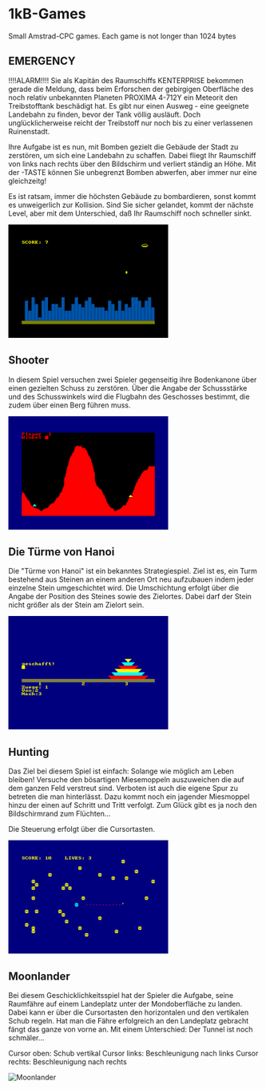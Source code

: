 # 1kB-Games
Small Amstrad-CPC games. Each game is not longer than 1024 bytes


## EMERGENCY

!!!!ALARM!!!! Sie als Kapitän des Raumschiffs KENTERPRISE bekommen gerade die Meldung, dass
beim Erforschen der gebirgigen Oberfläche des noch relativ unbekannten Planeten PROXIMA 4-712Y
ein Meteorit den Treibstofftank beschädigt hat. Es gibt nur einen Ausweg - eine geeignete
Landebahn zu finden, bevor der Tank völlig ausläuft. Doch unglücklicherweise reicht der 
Treibstoff nur noch bis zu einer verlassenen Ruinenstadt.

Ihre Aufgabe ist es nun, mit Bomben gezielt die Gebäude der Stadt zu zerstören, um sich
eine Landebahn zu schaffen. Dabei fliegt Ihr Raumschiff von links nach rechts über den
Bildschirm und verliert ständig an Höhe. Mit der <SPACE>-TASTE können Sie unbegrenzt Bomben
abwerfen, aber immer nur eine gleichzeitg!

Es ist ratsam, immer die höchsten Gebäude zu bombardieren,
sonst kommt es unweigerlich zur Kollision. Sind Sie sicher gelandet, kommt der nächste Level,
aber mit dem Unterschied, daß Ihr Raumschiff noch schneller sinkt.
 
![Emergency](https://github.com/MikeHesser/1kb-Games/blob/main/images/emergency.png)

## Shooter
 
In diesem Spiel versuchen zwei Spieler gegenseitig ihre Bodenkanone über einen gezielten Schuss zu zerstören. Über die Angabe der Schussstärke und des Schusswinkels wird die Flugbahn des Geschosses bestimmt, die zudem über einen Berg führen muss.
 
![Shooter](https://github.com/MikeHesser/1kb-Games/blob/main/images/shooter.png)
 
## Die Türme von Hanoi
 
Die "Türme von Hanoi" ist ein bekanntes Strategiespiel. Ziel ist es, ein Turm bestehend aus Steinen an einem anderen Ort neu aufzubauen indem jeder einzelne Stein umgeschichtet wird. 
Die Umschichtung erfolgt über die Angabe der Position des Steines sowie des Zielortes. Dabei darf der Stein nicht größer als der Stein am Zielort sein.

![Hanoi](https://github.com/MikeHesser/1kb-Games/blob/main/images/hanoi.png)

## Hunting
 
Das Ziel bei diesem Spiel ist einfach: Solange wie möglich am Leben bleiben! Versuche den bösartigen Miesemoppeln auszuweichen die auf dem ganzen Feld verstreut sind. Verboten ist auch die eigene Spur zu betreten die man hinterlässt. Dazu kommt noch ein jagender Miesmoppel hinzu der einen auf Schritt und Tritt verfolgt. Zum Glück gibt es ja noch den Bildschirmrand zum Flüchten...

Die Steuerung erfolgt über die Cursortasten.
 
![Hunting](https://github.com/MikeHesser/1kb-Games/blob/main/images/hunting.png)
 
## Moonlander

Bei diesem Geschicklichkeitsspiel hat der Spieler die Aufgabe, seine Raumfähre auf einem Landeplatz unter der Mondoberfläche zu landen. Dabei kann er über die Cursortasten den horizontalen und den vertikalen Schub regeln.
Hat man die Fähre erfolgreich an den Landeplatz gebracht fängt das ganze von vorne an. Mit einem Unterschied: Der Tunnel ist noch schmäler... 

Cursor oben: Schub vertikal
Cursor links: Beschleunigung nach links
Cursor rechts: Beschleunigung nach rechts
 
![Moonlander](https://github.com/MikeHesser/1kb-Games/blob/main/images/moonland.png)
